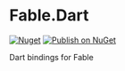 # Fable.Dart

[![Nuget](https://img.shields.io/nuget/v/Fable.Dart.svg?maxAge=0&colorB=brightgreen)](https://www.nuget.org/packages/Fable.Dart)
[![Publish on NuGet](https://github.com/carne8/Fable.Dart/actions/workflows/publish.yml/badge.svg)](https://github.com/carne8/Fable.Dart/actions/workflows/publish.yml)

Dart bindings for Fable